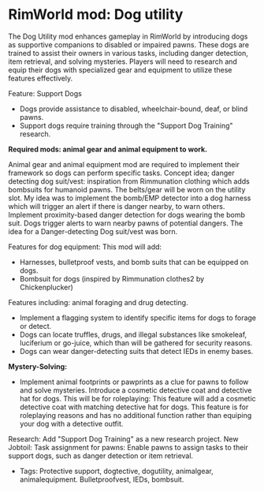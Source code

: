# RimWorld mod: Dog utility

The Dog Utility mod enhances gameplay in RimWorld by introducing dogs as supportive companions to disabled or impaired pawns. These dogs are trained to assist their owners in various tasks, including danger detection, item retrieval, and solving mysteries. Players will need to research and equip their dogs with specialized gear and equipment to utilize these features effectively.

Feature: Support Dogs
- Dogs provide assistance to disabled, wheelchair-bound, deaf, or blind pawns.
- Support dogs require training through the "Support Dog Training" research.

**Required mods: animal gear and animal equipment to work.**

Animal gear and animal equipment mod are required to implement their framework so dogs can perform specific tasks.
Concept idea; danger detecting dog suit/vest: inspiration from Rimmunation clothing which adds bombsuits for humanoid pawns.
The belts/gear will be worn on the utility slot. 
My idea was to implement the bomb/EMP detector into a dog harness which will trigger an alert if there is danger nearby, to warn others. Implement proximity-based danger detection for dogs wearing the bomb suit. Dogs trigger alerts to warn nearby pawns of potential dangers.
The idea for a Danger-detecting Dog suit/vest was born.

Features for dog equipment: 
This mod will add:
- Harnesses, bulletproof vests, and bomb suits that can be equipped on dogs.
- Bombsuit for dogs (inspired by Rimmunation clothes2 by Chickenplucker)

Features including: animal foraging and drug detecting. 
- Implement a flagging system to identify specific items for dogs to forage or detect.
- Dogs can locate truffles, drugs, and illegal substances like smokeleaf, luciferium or go-juice, which than will be gathered for security reasons.
- Dogs can wear danger-detecting suits that detect IEDs in enemy bases.
   
**Mystery-Solving:**

- Implement animal footprints or pawprints as a clue for pawns to follow and solve mysteries.
Introduce a cosmetic detective coat and detective hat for dogs.
This will be for roleplaying:
This feature will add a cosmetic detective coat with matching detective hat for dogs. 
This feature is for roleplaying reasons and has no additional function rather than equiping your dog with a detective outfit.

Research: Add "Support Dog Training" as a new research project.
New Jobtoil: Task assignment for pawns: Enable pawns to assign tasks to their support dogs, such as danger detection or item retrieval.

- Tags: Protective support, dogtective, dogutility, animalgear, animalequipment. Bulletproofvest, IEDs, bombsuit.